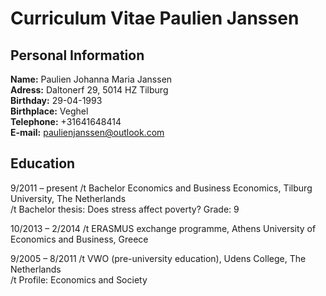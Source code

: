 # Curriculum Vitae Paulien Janssen

## Personal Information  
**Name:** Paulien Johanna Maria Janssen  
**Adress:** Daltonerf 29, 5014 HZ Tilburg  
**Birthday:** 29-04-1993  
**Birthplace:** Veghel  
**Telephone:** +31641648414  
**E-mail:** paulienjanssen@outlook.com  

## Education  



9/2011 – present /t Bachelor Economics and Business Economics, Tilburg University, The Netherlands  
	               /t Bachelor thesis: Does stress affect poverty? Grade: 9  
			
10/2013 – 2/2014 /t ERASMUS exchange programme, Athens University of Economics and Business, Greece  

9/2005 – 8/2011  /t VWO (pre-university education), Udens College, The Netherlands  
                 /t Profile: Economics and Society  


